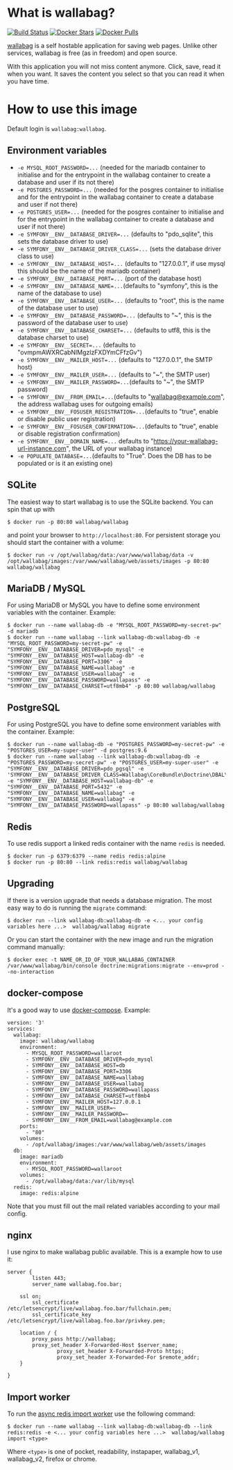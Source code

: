 # What is wallabag?

[![Build Status](https://travis-ci.org/wallabag/docker.svg?branch=master)](https://travis-ci.org/wallabag/docker)
[![Docker Stars](https://img.shields.io/docker/stars/wallabag/wallabag.svg?maxAge=2592000)](https://hub.docker.com/r/wallabag/wallabag/)
[![Docker Pulls](https://img.shields.io/docker/pulls/wallabag/wallabag.svg?maxAge=2592000)](https://hub.docker.com/r/wallabag/wallabag/)

[wallabag](https://www.wallabag.org/) is a self hostable application for saving web pages. Unlike other services, wallabag is free (as in freedom) and open source.

With this application you will not miss content anymore. Click, save, read it when you want. It saves the content you select so that you can read it when you have time.

# How to use this image

Default login is `wallabag:wallabag`.

## Environment variables

- `-e MYSQL_ROOT_PASSWORD=...` (needed for the mariadb container to initialise and for the entrypoint in the wallabag container to create a database and user if its not there)
- `-e POSTGRES_PASSWORD=...` (needed for the posgres container to initialise and for the entrypoint in the wallabag container to create a database and user if not there)
- `-e POSTGRES_USER=...` (needed for the posgres container to initialise and for the entrypoint in the wallabag container to create a database and user if not there)
- `-e SYMFONY__ENV__DATABASE_DRIVER=...` (defaults to "pdo_sqlite", this sets the database driver to use)
- `-e SYMFONY__ENV__DATABASE_DRIVER_CLASS=...` (sets the database driver class to use)
- `-e SYMFONY__ENV__DATABASE_HOST=...` (defaults to "127.0.0.1", if use mysql this should be the name of the mariadb container)
- `-e SYMFONY__ENV__DATABASE_PORT=...` (port of the database host)
- `-e SYMFONY__ENV__DATABASE_NAME=...`(defaults to "symfony", this is the name of the database to use)
- `-e SYMFONY__ENV__DATABASE_USER=...` (defaults to "root", this is the name of the database user to use)
- `-e SYMFONY__ENV__DATABASE_PASSWORD=...` (defaults to "~", this is the password of the database user to use)
- `-e SYMFONY__ENV__DATABASE_CHARSET=...` (defaults to utf8, this is the database charset to use)
- `-e SYMFONY__ENV__SECRET=...` (defaults to "ovmpmAWXRCabNlMgzlzFXDYmCFfzGv")
- `-e SYMFONY__ENV__MAILER_HOST=...`  (defaults to "127.0.0.1", the SMTP host)
- `-e SYMFONY__ENV__MAILER_USER=...` (defaults to "~", the SMTP user)
- `-e SYMFONY__ENV__MAILER_PASSWORD=...`(defaults to "~", the SMTP password)
- `-e SYMFONY__ENV__FROM_EMAIL=...`(defaults to "wallabag@example.com", the address wallabag uses for outgoing emails)
- `-e SYMFONY__ENV__FOSUSER_REGISTRATION=...`(defaults to "true", enable or disable public user registration)
- `-e SYMFONY__ENV__FOSUSER_CONFIRMATION=...`(defaults to "true", enable or disable registration confirmation)
- `-e SYMFONY__ENV__DOMAIN_NAME=...`  defaults to "https://your-wallabag-url-instance.com", the URL of your wallabag instance)
- `-e POPULATE_DATABASE=...`(defaults to "True". Does the DB has to be populated or is it an existing one)

## SQLite

The easiest way to start wallabag is to use the SQLite backend. You can spin that up with

```
$ docker run -p 80:80 wallabag/wallabag
```

and point your browser to `http://localhost:80`. For persistent storage you should start the container with a volume:

```
$ docker run -v /opt/wallabag/data:/var/www/wallabag/data -v /opt/wallabag/images:/var/www/wallabag/web/assets/images -p 80:80 wallabag/wallabag
```

## MariaDB / MySQL

For using MariaDB or MySQL you have to define some environment variables with the container. Example:

```
$ docker run --name wallabag-db -e "MYSQL_ROOT_PASSWORD=my-secret-pw" -d mariadb
$ docker run --name wallabag --link wallabag-db:wallabag-db -e "MYSQL_ROOT_PASSWORD=my-secret-pw" -e "SYMFONY__ENV__DATABASE_DRIVER=pdo_mysql" -e "SYMFONY__ENV__DATABASE_HOST=wallabag-db" -e "SYMFONY__ENV__DATABASE_PORT=3306" -e "SYMFONY__ENV__DATABASE_NAME=wallabag" -e "SYMFONY__ENV__DATABASE_USER=wallabag" -e "SYMFONY__ENV__DATABASE_PASSWORD=wallapass" -e "SYMFONY__ENV__DATABASE_CHARSET=utf8mb4" -p 80:80 wallabag/wallabag
```

## PostgreSQL

For using PostgreSQL you have to define some environment variables with the container. Example:

```
$ docker run --name wallabag-db -e "POSTGRES_PASSWORD=my-secret-pw" -e "POSTGRES_USER=my-super-user" -d postgres:9.6
$ docker run --name wallabag --link wallabag-db:wallabag-db -e "POSTGRES_PASSWORD=my-secret-pw" -e "POSTGRES_USER=my-super-user" -e "SYMFONY__ENV__DATABASE_DRIVER=pdo_pgsql" -e 'SYMFONY__ENV__DATABASE_DRIVER_CLASS=Wallabag\CoreBundle\Doctrine\DBAL\Driver\CustomPostgreSQLDriver' -e "SYMFONY__ENV__DATABASE_HOST=wallabag-db" -e "SYMFONY__ENV__DATABASE_PORT=5432" -e "SYMFONY__ENV__DATABASE_NAME=wallabag" -e "SYMFONY__ENV__DATABASE_USER=wallabag" -e "SYMFONY__ENV__DATABASE_PASSWORD=wallapass" -p 80:80 wallabag/wallabag
```

## Redis

To use redis support a linked redis container with the name `redis` is needed.

 ```
$ docker run -p 6379:6379 --name redis redis:alpine
$ docker run -p 80:80 --link redis:redis wallabag/wallabag
```

## Upgrading

If there is a version upgrade that needs a database migration. The most easy way to do is running the `migrate` command:

```
$ docker run --link wallabag-db:wallabag-db -e <... your config variables here ...>  wallabag/wallabag migrate
```

Or you can start the container with the new image and run the migration command manually:

```
$ docker exec -t NAME_OR_ID_OF_YOUR_WALLABAG_CONTAINER /var/www/wallabag/bin/console doctrine:migrations:migrate --env=prod --no-interaction
```

## docker-compose

It's a good way to use [docker-compose](https://docs.docker.com/compose/). Example:

```
version: '3'
services:
  wallabag:
    image: wallabag/wallabag
    environment:
      - MYSQL_ROOT_PASSWORD=wallaroot
      - SYMFONY__ENV__DATABASE_DRIVER=pdo_mysql
      - SYMFONY__ENV__DATABASE_HOST=db
      - SYMFONY__ENV__DATABASE_PORT=3306
      - SYMFONY__ENV__DATABASE_NAME=wallabag
      - SYMFONY__ENV__DATABASE_USER=wallabag
      - SYMFONY__ENV__DATABASE_PASSWORD=wallapass
      - SYMFONY__ENV__DATABASE_CHARSET=utf8mb4
      - SYMFONY__ENV__MAILER_HOST=127.0.0.1
      - SYMFONY__ENV__MAILER_USER=~
      - SYMFONY__ENV__MAILER_PASSWORD=~
      - SYMFONY__ENV__FROM_EMAIL=wallabag@example.com
    ports:
      - "80"
    volumes:
      - /opt/wallabag/images:/var/www/wallabag/web/assets/images
  db:
    image: mariadb
    environment:
      - MYSQL_ROOT_PASSWORD=wallaroot
    volumes:
      - /opt/wallabag/data:/var/lib/mysql
  redis:
    image: redis:alpine
```

Note that you must fill out the mail related variables according to your mail config.

## nginx

I use nginx to make wallabag public available. This is a example how to use it:

```
server {
        listen 443;
        server_name wallabag.foo.bar;

	ssl on;
        ssl_certificate /etc/letsencrypt/live/wallabag.foo.bar/fullchain.pem;
        ssl_certificate_key /etc/letsencrypt/live/wallabag.foo.bar/privkey.pem;

	location / {
		proxy_pass http://wallabag;
		proxy_set_header X-Forwarded-Host $server_name;
                proxy_set_header X-Forwarded-Proto https;
                proxy_set_header X-Forwarded-For $remote_addr;
	}

}
```

## Import worker

To run the [async redis import worker](http://doc.wallabag.org/en/master/developer/asynchronous.html#install-redis-for-asynchronous-tasks) use the following command:
```
$ docker run --name wallabag --link wallabag-db:wallabag-db --link redis:redis -e <... your config variables here ...>  wallabag/wallabag import <type>
```
Where `<type>` is one of pocket, readability, instapaper, wallabag_v1, wallabag_v2, firefox or chrome.
